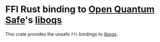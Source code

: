 # FFI Rust binding to [Open Quantum Safe][oqs]'s [liboqs][]

This crate provides the unsafe `ffi` bindings to [liboqs][].

[oqs]: https://openquantumsafe.org
[liboqs]: https://github.com/Open-Quantum-Safe/liboqs
